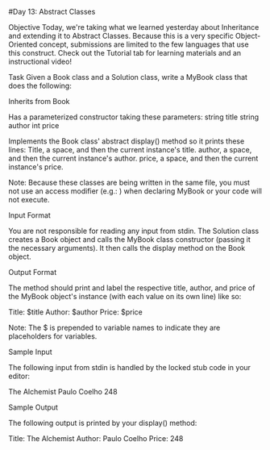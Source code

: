 #Day 13: Abstract Classes


Objective Today, we're taking what we learned yesterday about Inheritance and extending it to Abstract Classes. Because this is a very specific Object-Oriented concept, submissions are limited to the few languages that use this construct. Check out the Tutorial tab for learning materials and an instructional video!

Task Given a Book class and a Solution class, write a MyBook class that does the following:

Inherits from Book

Has a parameterized constructor taking these parameters: string title string author int price

Implements the Book class' abstract display() method so it prints these lines: Title, a space, and then the current instance's title. author, a space, and then the current instance's author. price, a space, and then the current instance's price.

Note: Because these classes are being written in the same file, you must not use an access modifier (e.g.: ) when declaring MyBook or your code will not execute.

Input Format

You are not responsible for reading any input from stdin. The Solution class creates a Book object and calls the MyBook class constructor (passing it the necessary arguments). It then calls the display method on the Book object.

Output Format

The method should print and label the respective title, author, and price of the MyBook object's instance (with each value on its own line) like so:

Title: $title Author: $author Price: $price

Note: The $ is prepended to variable names to indicate they are placeholders for variables.

Sample Input

The following input from stdin is handled by the locked stub code in your editor:

The Alchemist Paulo Coelho 248

Sample Output

The following output is printed by your display() method:

Title: The Alchemist Author: Paulo Coelho Price: 248